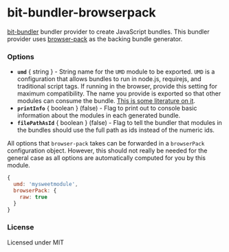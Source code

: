 # bit-bundler-browserpack
[bit-bundler](https://github.com/MiguelCastillo/bit-bundler) bundler provider to create JavaScript bundles. This bundler provider uses [browser-pack](https://github.com/substack/browser-pack) as the backing bundle generator.

### Options

- **`umd`** { string } - String name for the `UMD` module to be exported. `UMD` is a configuration that allows bundles to run in node.js, requirejs, and traditional script tags. If running in the browser, provide this setting for maximum compatibility. The name you provide is exported so that other modules can consume the bundle. [This is some literature on it](https://github.com/umdjs/umd).
- **`printInfo`** { boolean } (false) - Flag to print out to console basic information about the modules in each generated bundle.
- **`filePathAsId`** { boolean } (false) - Flag to tell the bundler that modules in the bundles should use the full path as ids instead of the numeric ids.

All options that `browser-pack` takes can be forwarded in a `browserPack` configuration object. However, this should not really be needed for the general case as all options are automatically computed for you by this module.

``` javascript
{
  umd: 'mysweetmodule',
  browserPack: {
    raw: true
  }
}
```

### License

Licensed under MIT

